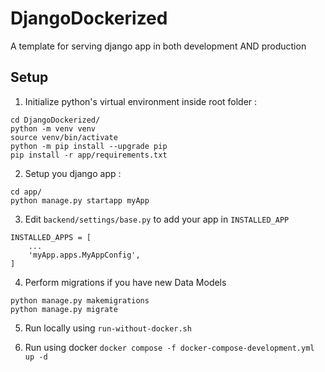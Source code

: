 # DjangoDockerized
A template for serving django app in both development AND production

## Setup

1. Initialize python's virtual environment inside root folder :
```
cd DjangoDockerized/
python -m venv venv
source venv/bin/activate
python -m pip install --upgrade pip
pip install -r app/requirements.txt
```

2. Setup you django app :
```
cd app/
python manage.py startapp myApp
```

3. Edit `backend/settings/base.py` to add your app in `INSTALLED_APP`
```
INSTALLED_APPS = [
    ...
    'myApp.apps.MyAppConfig',
]
```

4. Perform migrations if you have new Data Models
```
python manage.py makemigrations
python manage.py migrate
```

5. Run locally using `run-without-docker.sh`

6. Run using docker `docker compose -f docker-compose-development.yml up -d`